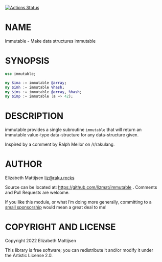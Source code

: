 [![Actions Status](https://github.com/lizmat/immutable/workflows/test/badge.svg)](https://github.com/lizmat/immutable/actions)

NAME
====

immutable - Make data structures immutable

SYNOPSIS
========

```raku
use immutable;

my $ima := immutable @array;
my $imh := immutable %hash;
my $ims := immutable @array, %hash;
my $imp := immutable (a => 42);
```

DESCRIPTION
===========

immutable provides a single subroutine `immutable` that will return an immutable value-type data-structure for any data-structure given.

Inspired by a comment by Ralph Mellor on /r/rakulang.

AUTHOR
======

Elizabeth Mattijsen <liz@raku.rocks>

Source can be located at: https://github.com/lizmat/immutable . Comments and Pull Requests are welcome.

If you like this module, or what I’m doing more generally, committing to a [small sponsorship](https://github.com/sponsors/lizmat/) would mean a great deal to me!

COPYRIGHT AND LICENSE
=====================

Copyright 2022 Elizabeth Mattijsen

This library is free software; you can redistribute it and/or modify it under the Artistic License 2.0.

